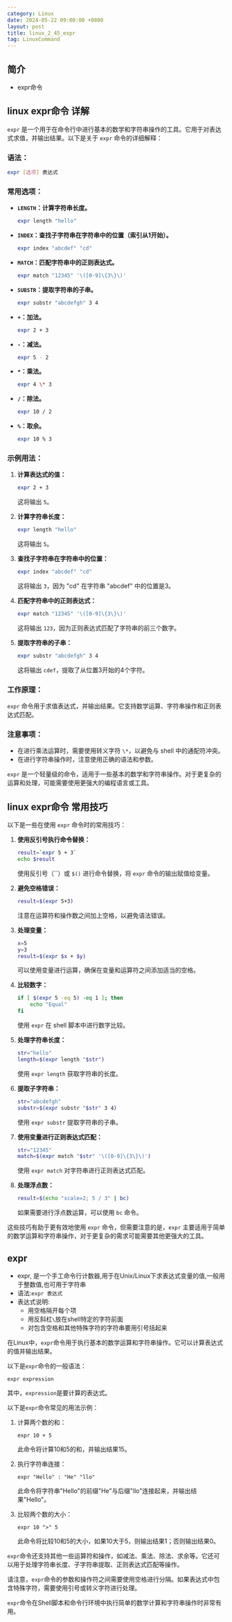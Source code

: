 ```yaml
---
category: Linux
date: 2024-05-22 09:00:00 +0800
layout: post
title: linux_2_45_expr
tag: LinuxCommand
---
```

## 简介

+ expr命令

## linux expr命令 详解

`expr` 是一个用于在命令行中进行基本的数学和字符串操作的工具。它用于对表达式求值，并输出结果。以下是关于 `expr` 命令的详细解释：

### 语法：

```bash
expr [选项] 表达式
```

### 常用选项：

- **`LENGTH`：计算字符串长度。**
  ```bash
  expr length "hello"
  ```

- **`INDEX`：查找子字符串在字符串中的位置（索引从1开始）。**
  ```bash
  expr index "abcdef" "cd"
  ```

- **`MATCH`：匹配字符串中的正则表达式。**
  ```bash
  expr match "12345" '\([0-9]\{3\}\)'
  ```

- **`SUBSTR`：提取字符串的子串。**
  ```bash
  expr substr "abcdefgh" 3 4
  ```

- **`+`：加法。**
  ```bash
  expr 2 + 3
  ```

- **`-`：减法。**
  ```bash
  expr 5 - 2
  ```

- **`*`：乘法。**
  ```bash
  expr 4 \* 3
  ```

- **`/`：除法。**
  ```bash
  expr 10 / 2
  ```

- **`%`：取余。**
  ```bash
  expr 10 % 3
  ```

### 示例用法：

1. **计算表达式的值：**
   ```bash
   expr 2 + 3
   ```
   这将输出 `5`。

2. **计算字符串长度：**
   ```bash
   expr length "hello"
   ```
   这将输出 `5`。

3. **查找子字符串在字符串中的位置：**
   ```bash
   expr index "abcdef" "cd"
   ```
   这将输出 `3`，因为 "cd" 在字符串 "abcdef" 中的位置是3。

4. **匹配字符串中的正则表达式：**
   ```bash
   expr match "12345" '\([0-9]\{3\}\)'
   ```
   这将输出 `123`，因为正则表达式匹配了字符串的前三个数字。

5. **提取字符串的子串：**
   ```bash
   expr substr "abcdefgh" 3 4
   ```
   这将输出 `cdef`，提取了从位置3开始的4个字符。

### 工作原理：

`expr` 命令用于求值表达式，并输出结果。它支持数学运算、字符串操作和正则表达式匹配。

### 注意事项：

- 在进行乘法运算时，需要使用转义字符 `\*`，以避免与 shell 中的通配符冲突。
- 在进行字符串操作时，注意使用正确的语法和参数。

`expr` 是一个轻量级的命令，适用于一些基本的数学和字符串操作。对于更复杂的运算和处理，可能需要使用更强大的编程语言或工具。

## linux expr命令 常用技巧

以下是一些在使用 `expr` 命令时的常用技巧：

1. **使用反引号执行命令替换：**
   ```bash
   result=`expr 5 + 3`
   echo $result
   ```
   使用反引号（``）或 `$()` 进行命令替换，将 `expr` 命令的输出赋值给变量。

2. **避免空格错误：**
   ```bash
   result=$(expr 5+3)
   ```
   注意在运算符和操作数之间加上空格，以避免语法错误。

3. **处理变量：**
   ```bash
   x=5
   y=3
   result=$(expr $x + $y)
   ```
   可以使用变量进行运算，确保在变量和运算符之间添加适当的空格。

4. **比较数字：**
   ```bash
   if [ $(expr 5 -eq 5) -eq 1 ]; then
       echo "Equal"
   fi
   ```
   使用 `expr` 在 shell 脚本中进行数字比较。

5. **处理字符串长度：**
   ```bash
   str="hello"
   length=$(expr length "$str")
   ```
   使用 `expr length` 获取字符串的长度。

6. **提取子字符串：**
   ```bash
   str="abcdefgh"
   substr=$(expr substr "$str" 3 4)
   ```
   使用 `expr substr` 提取字符串的子串。

7. **使用变量进行正则表达式匹配：**
   ```bash
   str="12345"
   match=$(expr match "$str" '\([0-9]\{3\}\)')
   ```
   使用 `expr match` 对字符串进行正则表达式匹配。

8. **处理浮点数：**
   ```bash
   result=$(echo "scale=2; 5 / 3" | bc)
   ```
   如果需要进行浮点数运算，可以使用 `bc` 命令。

这些技巧有助于更有效地使用 `expr` 命令，但需要注意的是，`expr` 主要适用于简单的数学运算和字符串操作，对于更复杂的需求可能需要其他更强大的工具。

## expr  

+ expr, 是一个手工命令行计数器,用于在Unix/Linux下求表达式变量的值,一般用于整数值,也可用于字符串
+ 语法:`expr 表达式`
+ 表达式说明:
  + 用空格隔开每个项
  + 用反斜杠`\`放在shell特定的字符前面
  + 对包含空格和其他特殊字符的字符串要用引号括起来

在Linux中，`expr`命令用于执行基本的数学运算和字符串操作。它可以计算表达式的值并输出结果。

以下是`expr`命令的一般语法：

```
expr expression
```

其中，`expression`是要计算的表达式。

以下是`expr`命令常见的用法示例：

1. 计算两个数的和：
   ```
   expr 10 + 5
   ```

   此命令将计算10和5的和，并输出结果15。

2. 执行字符串连接：
   ```
   expr "Hello" : "He" "llo"
   ```

   此命令将字符串"Hello"的前缀"He"与后缀"llo"连接起来，并输出结果"Hello"。

3. 比较两个数的大小：
   ```
   expr 10 ">" 5
   ```

   此命令将比较10和5的大小，如果10大于5，则输出结果1；否则输出结果0。

`expr`命令还支持其他一些运算符和操作，如减法、乘法、除法、求余等。它还可以用于处理字符串长度、子字符串提取、正则表达式匹配等操作。

请注意，`expr`命令的参数和操作符之间需要使用空格进行分隔。如果表达式中包含特殊字符，需要使用引号或转义字符进行处理。

`expr`命令在Shell脚本和命令行环境中执行简单的数学计算和字符串操作时非常有用。
